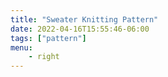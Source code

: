 ```yaml
---
title: "Sweater Knitting Pattern"
date: 2022-04-16T15:55:46-06:00
tags: ["pattern"]
menu:
    - right
---
```



